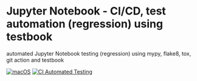 # Jupyter Notebook - CI/CD, test automation (regression) using testbook
automated Jupyter Notebook testing (regression) using mypy, flake8, tox, git action and testbook


[![macOS](https://svgshare.com/i/ZjP.svg)](https://svgshare.com/i/ZjP.svg) 
[![CI Automated Testing](https://github.com/svenhornaff/python-test-automation/actions/workflows/python-app.yml/badge.svg?branch=master)](https://github.com/svenhornaff/python-test-automation/actions/workflows/python-app.yml)
